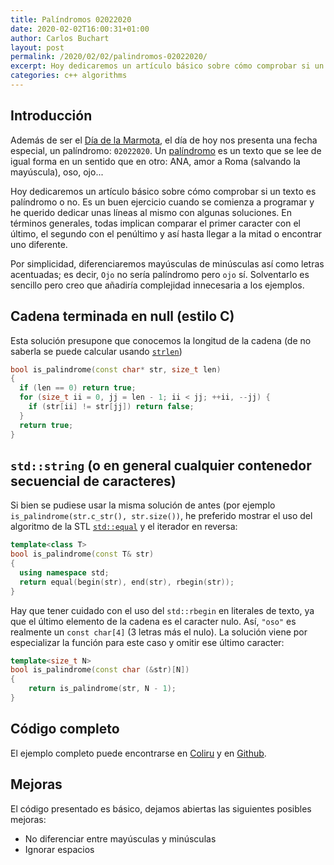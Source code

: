 ```yaml
---
title: Palíndromos 02022020
date: 2020-02-02T16:00:31+01:00
author: Carlos Buchart
layout: post
permalink: /2020/02/02/palindromos-02022020/
excerpt: Hoy dedicaremos un artículo básico sobre cómo comprobar si un texto es palíndromo o no. Es un buen ejercicio cuando se comienza a programar y he querido dedicar unas líneas al mismo con algunas soluciones.
categories: c++ algorithms
---
```

## Introducción

Además de ser el [Día de la Marmota](https://es.wikipedia.org/wiki/D%C3%ADa_de_la_Marmota), el día de hoy nos presenta una fecha especial, un palíndromo: `02022020`. Un [palíndromo](https://es.wikipedia.org/wiki/Pal%C3%ADndromo) es un texto que se lee de igual forma en un sentido que en otro: ANA, amor a Roma (salvando la mayúscula), oso, ojo...

Hoy dedicaremos un artículo básico sobre cómo comprobar si un texto es palíndromo o no. Es un buen ejercicio cuando se comienza a programar y he querido dedicar unas líneas al mismo con algunas soluciones. En términos generales, todas implican comparar el primer caracter con el último, el segundo con el penúltimo y así hasta llegar a la mitad o encontrar uno diferente.

Por simplicidad, diferenciaremos mayúsculas de minúsculas así como letras acentuadas; es decir, `Ojo` no sería palíndromo pero `ojo` sí. Solventarlo es sencillo pero creo que añadiría complejidad innecesaria a los ejemplos.

## Cadena terminada en null (estilo C)

Esta solución presupone que conocemos la longitud de la cadena (de no saberla se puede calcular usando [`strlen`](https://en.cppreference.com/w/cpp/string/byte/strlen))

```cpp
bool is_palindrome(const char* str, size_t len)
{
  if (len == 0) return true;
  for (size_t ii = 0, jj = len - 1; ii < jj; ++ii, --jj) {
    if (str[ii] != str[jj]) return false;
  }
  return true;
}
```

## `std::string` (o en general cualquier contenedor secuencial de caracteres)

Si bien se pudiese usar la misma solución de antes (por ejemplo `is_palindrome(str.c_str(), str.size())`, he preferido mostrar el uso del algoritmo de la STL [`std::equal`](https://en.cppreference.com/w/cpp/algorithm/equal) y el iterador en reversa:

```cpp
template<class T>
bool is_palindrome(const T& str)
{
  using namespace std;
  return equal(begin(str), end(str), rbegin(str));
}
```

Hay que tener cuidado con el uso del `std::rbegin` en literales de texto, ya que el último elemento de la cadena es el caracter nulo. Así, `"oso"` es realmente un `const char[4]` (3 letras más el nulo). La solución viene por especializar la función para este caso y omitir ese último caracter:

```cpp
template<size_t N>
bool is_palindrome(const char (&str)[N])
{
    return is_palindrome(str, N - 1);
}
```

## Código completo

El ejemplo completo puede encontrarse en [Coliru](https://coliru.stacked-crooked.com/a/3fc7ddcc7c6800da) y en [Github](https://github.com/BlogHeaderFiles/SourceCode/blob/master/palindrome/main.cpp).

## Mejoras

El código presentado es básico, dejamos abiertas las siguientes posibles mejoras:

- No diferenciar entre mayúsculas y minúsculas
- Ignorar espacios
